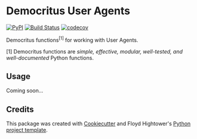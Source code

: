 # Democritus User Agents

[![PyPI](https://img.shields.io/pypi/v/democritus-user-agents.svg)](https://pypi.python.org/pypi/democritus-user-agents)
[![Build Status](https://travis-ci.com/democritus-project/democritus-user-agents.svg?branch=master)](https://travis-ci.com/democritus-project/democritus-user-agents)
[![codecov](https://codecov.io/gh/democritus-project/democritus-user-agents/branch/master/graph/badge.svg?token=V0WOIXRGMM)](https://codecov.io/gh/democritus-project/democritus-user-agents)

Democritus functions<sup>[1]</sup> for working with User Agents.

[1] Democritus functions are <i>simple, effective, modular, well-tested, and well-documented</i> Python functions.

## Usage

Coming soon...

## Credits

This package was created with [Cookiecutter](https://github.com/audreyr/cookiecutter) and Floyd Hightower's [Python project template](https://github.com/fhightower-templates/python-project-template).
